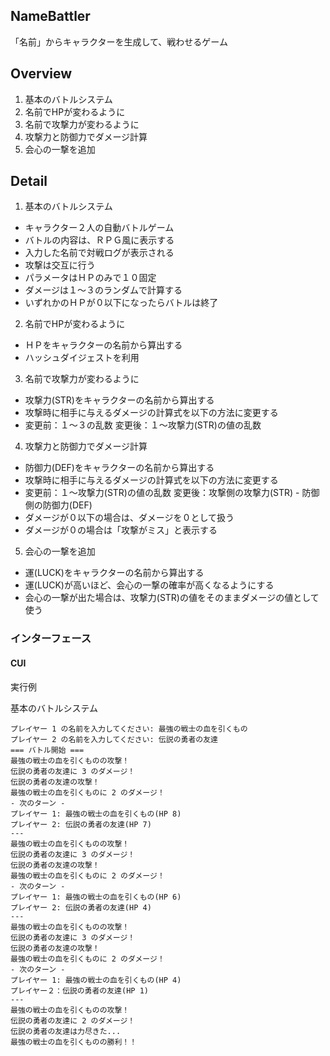 ## NameBattler

「名前」からキャラクターを生成して、戦わせるゲーム

## Overview

1. 基本のバトルシステム
2. 名前でHPが変わるように
3. 名前で攻撃力が変わるように
4. 攻撃力と防御力でダメージ計算
5. 会心の一撃を追加

## Detail

1. 基本のバトルシステム

- キャラクター２人の自動バトルゲーム
- バトルの内容は、ＲＰＧ風に表示する
- 入力した名前で対戦ログが表示される
- 攻撃は交互に行う
- パラメータはＨＰのみで１０固定
- ダメージは１～３のランダムで計算する
- いずれかのＨＰが０以下になったらバトルは終了

2. 名前でHPが変わるように

- ＨＰをキャラクターの名前から算出する
- ハッシュダイジェストを利用

3. 名前で攻撃力が変わるように

- 攻撃力(STR)をキャラクターの名前から算出する
- 攻撃時に相手に与えるダメージの計算式を以下の方法に変更する
- 変更前：１～３の乱数 変更後：１～攻撃力(STR)の値の乱数

4. 攻撃力と防御力でダメージ計算

- 防御力(DEF)をキャラクターの名前から算出する
- 攻撃時に相手に与えるダメージの計算式を以下の方法に変更する
- 変更前：１～攻撃力(STR)の値の乱数 変更後：攻撃側の攻撃力(STR) - 防御側の防御力(DEF)
- ダメージが０以下の場合は、ダメージを０として扱う
- ダメージが０の場合は「攻撃がミス」と表示する

5. 会心の一撃を追加

- 運(LUCK)をキャラクターの名前から算出する
- 運(LUCK)が高いほど、会心の一撃の確率が高くなるようにする
- 会心の一撃が出た場合は、攻撃力(STR)の値をそのままダメージの値として使う

### インターフェース

#### CUI

実行例

基本のバトルシステム

``` console
プレイヤー 1 の名前を入力してください: 最強の戦士の血を引くもの
プレイヤー 2 の名前を入力してください: 伝説の勇者の友達
=== バトル開始 ===
最強の戦士の血を引くものの攻撃！
伝説の勇者の友達に 3 のダメージ！
伝説の勇者の友達の攻撃！
最強の戦士の血を引くものに 2 のダメージ！
- 次のターン -
プレイヤー 1: 最強の戦士の血を引くもの(HP 8)
プレイヤー 2: 伝説の勇者の友達(HP 7)
---
最強の戦士の血を引くものの攻撃！
伝説の勇者の友達に 3 のダメージ！
伝説の勇者の友達の攻撃！
最強の戦士の血を引くものに 2 のダメージ！
- 次のターン -
プレイヤー 1: 最強の戦士の血を引くもの(HP 6)
プレイヤー 2: 伝説の勇者の友達(HP 4)
---
最強の戦士の血を引くものの攻撃！
伝説の勇者の友達に 3 のダメージ！
伝説の勇者の友達の攻撃！
最強の戦士の血を引くものに 2 のダメージ！
- 次のターン -
プレイヤー 1: 最強の戦士の血を引くもの(HP 4)
プレイヤー２：伝説の勇者の友達(HP 1)
---
最強の戦士の血を引くものの攻撃！
伝説の勇者の友達に 2 のダメージ！
伝説の勇者の友達は力尽きた...
最強の戦士の血を引くものの勝利！！
```